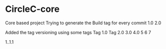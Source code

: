 # CircleC-core

Core based project
Trying to generate the Build tag for every commit
1.0
2.0

Added the tag versioning using some tags
Tag 1.0
Tag 2.0
3.0
4.0
5
6
7

1..1.1

